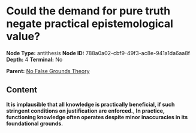 # Could the demand for pure truth negate practical epistemological value?

**Node Type:** antithesis
**Node ID:** 788a0a02-cbf9-49f3-ac8e-941a1da6aa8f
**Depth:** 4
**Terminal:** No

**Parent:** [No False Grounds Theory](no-false-grounds-theory-synthesis-9325fd0f-53e7-40e1-8065-c0d6f77ce447.md)

## Content

**It is implausible that all knowledge is practically beneficial, if such stringent conditions on justification are enforced.**, **In practice, functioning knowledge often operates despite minor inaccuracies in its foundational grounds.**
